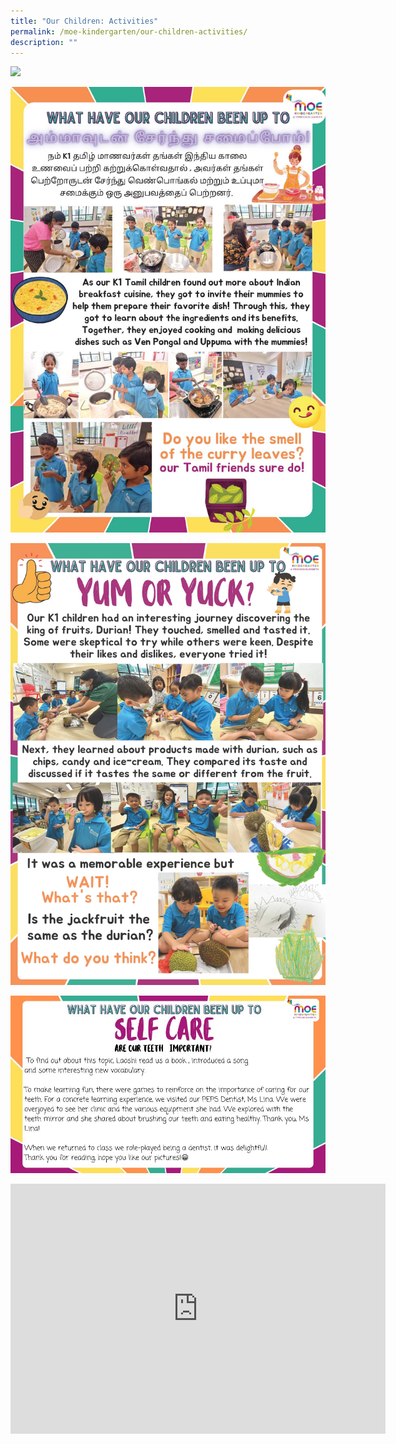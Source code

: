 ```yaml
---
title: "Our Children: Activities"
permalink: /moe-kindergarten/our-children-activities/
description: ""
---
```

![](/images/2023%20MK/MK%20Values.png)

![](/images/2023%20MK/MK%20K1TL%20Cookery%20Lesson.jpg)

![](/images/2023%20MK/MK%20Durian%20lesson.jpg)

![](/images/2023%20MK/MK%20K1CL%20Self%20Care%20lesson.jpg)

<div class="bp-youtube">
	
<iframe width="600" height="400" src="https://www.youtube.com/embed/R1GuE1eCK_Y" title="YouTube video player" frameborder="0" allow="accelerometer; autoplay; clipboard-write; encrypted-media; gyroscope; picture-in-picture; web-share" allowfullscreen></iframe>
	
</div>



